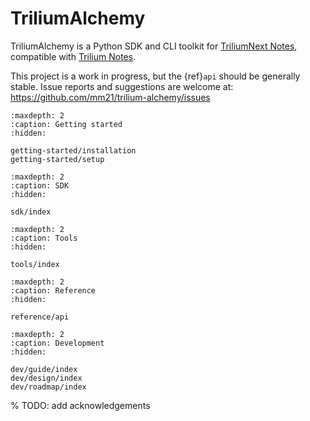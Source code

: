 # TriliumAlchemy

TriliumAlchemy is a Python SDK and CLI toolkit for [TriliumNext Notes](https://github.com/TriliumNext/Notes), compatible with [Trilium Notes](https://github.com/zadam/trilium).

This project is a work in progress, but the {ref}`api` should be generally stable. Issue reports and suggestions are welcome at: <https://github.com/mm21/trilium-alchemy/issues>

```{toctree}
:maxdepth: 2
:caption: Getting started
:hidden:

getting-started/installation
getting-started/setup
```

```{toctree}
:maxdepth: 2
:caption: SDK
:hidden:

sdk/index
```

```{toctree}
:maxdepth: 2
:caption: Tools
:hidden:

tools/index
```

```{toctree}
:maxdepth: 2
:caption: Reference
:hidden:

reference/api
```

```{toctree}
:maxdepth: 2
:caption: Development
:hidden:

dev/guide/index
dev/design/index
dev/roadmap/index
```
% TODO: add acknowledgements
